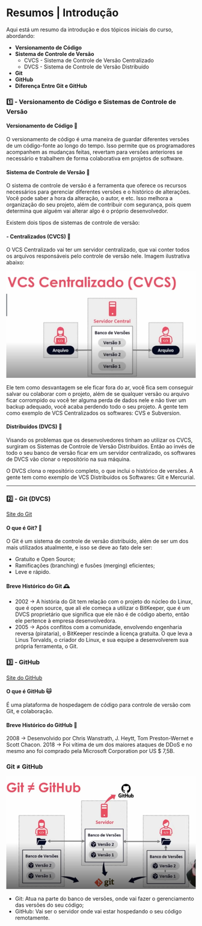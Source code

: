 # Resumos | Introdução
Aqui está um resumo da introdução e dos tópicos iniciais do curso, abordando:

- **Versionamento de Código**
- **Sistema de Controle de Versão**
  - CVCS - Sistema de Controle de Versão Centralizado
  - DVCS - Sistema de Controle de Versão Distribuído
- **Git**
- **GitHub**
- **Diferença Entre Git e GitHub**

### 1️⃣ - Versionamento de Código e Sistemas de Controle de Versão

#### Versionamento de Código 🔄
O versionamento de código é uma maneira de guardar diferentes versões de um código-fonte ao longo do tempo. Isso permite que os programadores acompanhem as mudanças feitas, revertam para versões anteriores se necessário e trabalhem de forma colaborativa em projetos de software.

#### Sistema de Controle de Versão 📝
O sistema de controle de versão é a ferramenta que oferece os recursos necessários para gerenciar diferentes versões e o histórico de alterações. Você pode saber a hora da alteração, o autor, e etc. Isso melhora a organização do seu projeto, além de contribuir com segurança, pois quem determina que alguém vai alterar algo é o próprio desenvolvedor.

Existem dois tipos de sistemas de controle de versão:

#### - Centralizados (CVCS) 🎯
O VCS Centralizado vai ter um servidor centralizado, que vai conter todos os arquivos responsáveis pelo controle de versão nele. Imagem ilustrativa abaixo:

![CVCS imagem ilustrativa](img/img-vcscentralizado.png)

Ele tem como desvantagem se ele ficar fora do ar, você fica sem conseguir salvar ou colaborar com o projeto, além de se qualquer versão ou arquivo ficar corrompido ou você ter alguma perda de dados nele e não tiver um backup adequado, você acaba perdendo todo o seu projeto. A gente tem como exemplo de VCS Centralizados os softwares: CVS e Subversion.

#### Distribuídos (DVCS) 🎯
Visando os problemas que os desenvolvedores tinham ao utilizar os CVCS, surgiram os Sistemas de Controle de Versão Distribuídos. Então ao invés de todo o seu banco de versão ficar em um servidor centralizado, os softwares de DVCS vão clonar o repositório na sua máquina.

O DVCS clona o repositório completo, o que inclui o histórico de versões. A gente tem como exemplo de VCS Distribuídos os Softwares: Git e Mercurial.
____

### 2️⃣ - Git (DVCS)
[Site do Git](https://git-scm.com/)

#### O que é Git? 🚀
O Git é um sistema de controle de versão distribuído, além de ser um dos mais utilizados atualmente, e isso se deve ao fato dele ser:

- Gratuito e Open Source;
- Ramificações (branching) e fusões (merging) eficientes;
- Leve e rápido.

#### Breve Histórico do Git 🕰️
- 2002 -> A história do Git tem relação com o projeto do núcleo do Linux, que é open source, que ali ele começa a utilizar o BitKeeper, que é um DVCS proprietário que significa que ele não é de código aberto, então ele pertence à empresa desenvolvedora.
- 2005 -> Após conflitos com a comunidade, envolvendo engenharia reversa (pirataria), o BitKeeper rescinde a licença gratuita. O que leva a Linus Torvalds, o criador do Linux, e sua equipe a desenvolverem sua própria ferramenta, o Git.

### 3️⃣ - GitHub
[Site do GitHub](https://github.com/)

#### O que é GitHub 🐱
É uma plataforma de hospedagem de código para controle de versão com Git, e colaboração.

#### Breve Histórico do GitHub 📜
2008 -> Desenvolvido por Chris Wanstrath, J. Heytt, Tom Preston-Wernet e Scott Chacon.
2018 -> Foi vítima de um dos maiores ataques de DDoS e no mesmo ano foi comprado pela Microsoft Corporation por US $ 7,5B.

### Git ≠ GitHub
![diferença entra git e github](img/git-dif-github.png)
- Git: Atua na parte do banco de versões, onde vai fazer o gerenciamento das versões do seu código;
- GitHub: Vai ser o servidor onde vai estar hospedando o seu código remotamente.